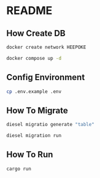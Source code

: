 # README

## How Create DB

```bash
docker create network HEEPOKE
```

```bash
docker compose up -d
```

## Config Environment

```bash
cp .env.example .env
```

## How To Migrate

```bash
diesel migratio generate "table"
```

```bash
diesel migration run
```

## How To Run

```bash
cargo run
```
